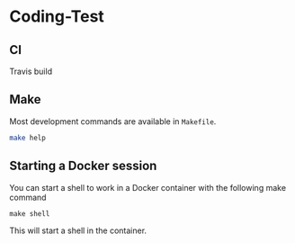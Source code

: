 # Coding-Test

## CI

Travis build

## Make

Most development commands are available in `Makefile`.

```bash
make help
```

## Starting a Docker session

You can start a shell to work in a Docker container with the following make command

`make shell`

This will start a shell in the container.


